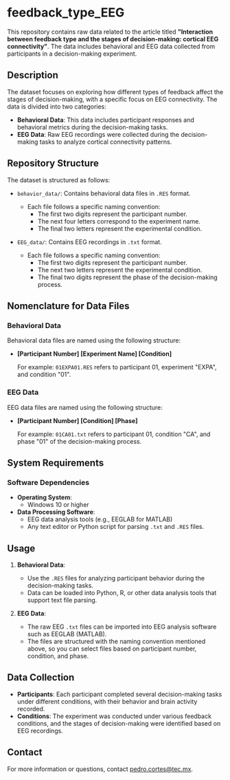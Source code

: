 # feedback_type_EEG

This repository contains raw data related to the article titled **"Interaction between feedback type and the stages of decision-making: cortical EEG connectivity"**. The data includes behavioral and EEG data collected from participants in a decision-making experiment.

## Description

The dataset focuses on exploring how different types of feedback affect the stages of decision-making, with a specific focus on EEG connectivity. The data is divided into two categories:

- **Behavioral Data**: This data includes participant responses and behavioral metrics during the decision-making tasks.
- **EEG Data**: Raw EEG recordings were collected during the decision-making tasks to analyze cortical connectivity patterns.

## Repository Structure

The dataset is structured as follows:

- `behavior_data/`: Contains behavioral data files in `.RES` format.
  - Each file follows a specific naming convention:
    - The first two digits represent the participant number.
    - The next four letters correspond to the experiment name.
    - The final two letters represent the experimental condition.

- `EEG_data/`: Contains EEG recordings in `.txt` format.
  - Each file follows a specific naming convention:
    - The first two digits represent the participant number.
    - The next two letters represent the experimental condition.
    - The final two digits represent the phase of the decision-making process.

## Nomenclature for Data Files

### Behavioral Data

Behavioral data files are named using the following structure:

- **[Participant Number] [Experiment Name] [Condition]**
  
  For example: `01EXPA01.RES` refers to participant 01, experiment "EXPA", and condition "01".

### EEG Data

EEG data files are named using the following structure:

- **[Participant Number] [Condition] [Phase]**

  For example: `01CA01.txt` refers to participant 01, condition "CA", and phase "01" of the decision-making process.

## System Requirements

### Software Dependencies

- **Operating System**: 
  - Windows 10 or higher
- **Data Processing Software**:
  - EEG data analysis tools (e.g., EEGLAB for MATLAB)
  - Any text editor or Python script for parsing `.txt` and `.RES` files.

## Usage

1. **Behavioral Data**:
   - Use the `.RES` files for analyzing participant behavior during the decision-making tasks.
   - Data can be loaded into Python, R, or other data analysis tools that support text file parsing.

2. **EEG Data**:
   - The raw EEG `.txt` files can be imported into EEG analysis software such as EEGLAB (MATLAB).
   - The files are structured with the naming convention mentioned above, so you can select files based on participant number, condition, and phase.

## Data Collection

- **Participants**: Each participant completed several decision-making tasks under different conditions, with their behavior and brain activity recorded.
- **Conditions**: The experiment was conducted under various feedback conditions, and the stages of decision-making were identified based on EEG recordings.

## Contact

For more information or questions, contact [pedro.cortes@tec.mx](mailto:pedro.cortes@tec.mx).

